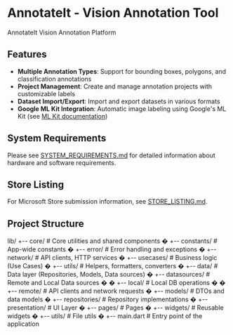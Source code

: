 # AnnotateIt - Vision Annotation Tool
AnnotateIt Vision Annotation Platform

## Features

- **Multiple Annotation Types**: Support for bounding boxes, polygons, and classification annotations
- **Project Management**: Create and manage annotation projects with customizable labels
- **Dataset Import/Export**: Import and export datasets in various formats
- **Google ML Kit Integration**: Automatic image labeling using Google's ML Kit (see [ML Kit documentation](docs/ml_kit_image_labeling.md))

## System Requirements

Please see [SYSTEM_REQUIREMENTS.md](SYSTEM_REQUIREMENTS.md) for detailed information about hardware and software requirements.

## Store Listing

For Microsoft Store submission information, see [STORE_LISTING.md](STORE_LISTING.md).

## Project Structure
lib/
 +-- core/                # Core utilities and shared components
 �   +-- constants/       # App-wide constants
 �   +-- error/           # Error handling and exceptions
 �   +-- network/         # API clients, HTTP services
 �   +-- usecases/        # Business logic (Use Cases)
 �   +-- utils/           # Helpers, formatters, converters
 �
 +-- data/                # Data layer (Repositories, Models, Data sources)
 �   +-- datasources/     # Remote and Local Data sources
 �   �   +-- local/       # Local DB operations
 �   �   +-- remote/      # API clients and network requests
 �   +-- models/         # DTOs and data models
 �   +-- repositories/   # Repository implementations
 �
 +-- presentation/        # UI Layer
 �   +-- pages/           # Pages
 �   +-- widgets/         # Reusable widgets
 �   +-- utils/           # File utils
 �
 +-- main.dart            # Entry point of the application
